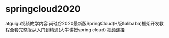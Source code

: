 # springcloud2020
atguigu视频教学内容
尚硅谷2020最新版SpringCloud(H版&alibaba)框架开发教程全套完整版从入门到精通(大牛讲授spring cloud)
[视频连接](https://www.bilibili.com/video/BV18E411x7eT)
